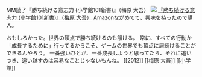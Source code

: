 MM読了『勝ち続ける意志力 (小学館101新書)』（梅原 大吾）
[![](https://images-fe.ssl-images-amazon.com/images/I/41VgPuN3s4L._SL160_.jpg)](http://www.amazon.co.jp/exec/obidos/ASIN/4098251329/choiyaki81-22/ref=nosim)
[『勝ち続ける意志力 (小学館101新書)』（梅原 大吾）](http://www.amazon.co.jp/exec/obidos/ASIN/4098251329/choiyaki81-22/ref=nosim)
Amazonながめてて、興味を持ったので購入。

おもしろかった。世界の頂点で勝ち続けるのも頷ける。
常に、すべての行動か「成長するために」行ってるからこそ、ゲームの世界でも頂点に居続けることができるんやろう。
一番強いひとが、一番成長しようと思ってたら、それに追いつき、追い越すのは容易なことじゃないもんね。
[[2012]] [[梅原 大吾]] [[小学館]]
